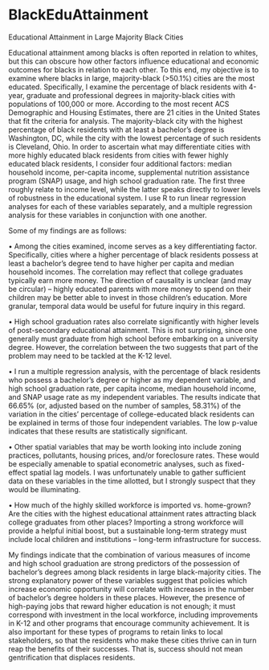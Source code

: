 # BlackEduAttainment
Educational Attainment in Large Majority Black Cities

Educational attainment among blacks is often reported in relation to whites, but this can obscure how other factors influence educational and economic outcomes for blacks in relation to each other. To this end, my objective is to examine where blacks in large, majority-black (>50.1%) cities are the most educated. Specifically, I examine the percentage of black residents with 4-year, graduate and professional degrees in majority-black cities with populations of 100,000  or more. According to the most recent ACS Demographic and Housing Estimates, there are 21 cities in the United States that fit the criteria for analysis.  The majority-black city with the highest percentage of black residents with at least a bachelor’s degree is Washington, DC, while the city with the lowest percentage of such residents is Cleveland, Ohio. In order to ascertain what may differentiate cities with more highly educated black residents from cities with fewer highly educated black residents, I consider four additional factors: median household income, per-capita income, supplemental nutrition assistance program (SNAP) usage, and high school graduation rate. The first three roughly relate to income level, while the latter speaks directly to lower levels of robustness in the educational system. I use R to run linear regression analyses for each of these variables separately, and a multiple regression analysis for these variables in conjunction with one another.

Some of my findings are as follows:

•	Among the cities examined, income serves as a key differentiating factor. Specifically, cities where a higher percentage of black residents possess at least a bachelor’s degree tend to have higher per capita and median household incomes. The correlation may reflect that college graduates typically earn more money. The direction of causality is unclear (and may be circular) – highly educated parents with more money to spend on their children may be better able to invest in those children’s education. More granular, temporal data would be useful for future inquiry in this regard.

•	High school graduation rates also correlate significantly with higher levels of post-secondary educational attainment. This is not surprising, since one generally must graduate from high school before embarking on a university degree. However, the correlation between the two suggests that part of the problem may need to be tackled at the K-12 level.

•	I run a multiple regression analysis, with the percentage of black residents who possess a bachelor’s degree or higher as my dependent variable, and high school graduation rate, per capita income, median household income, and SNAP usage rate as my independent variables. The results indicate that 66.65% (or, adjusted based on the number of samples, 58.31%) of the variation in the cities’ percentage of college-educated black residents can be explained in terms of those four independent variables.  The low p-value indicates that these results are statistically significant.

•	Other spatial variables that may be worth looking into include zoning practices, pollutants, housing prices, and/or foreclosure rates. These would be especially amenable to spatial econometric analyses, such as fixed-effect spatial lag models. I was unfortunately unable to gather sufficient data on these variables in the time allotted, but I strongly suspect that they would be illuminating.

•	How much of the highly skilled workforce is imported vs. home-grown? Are the cities with the highest educational attainment rates attracting black college graduates from other places? Importing a strong workforce will provide a helpful initial boost, but a sustainable long-term strategy must include local children and institutions – long-term infrastructure for success.

My findings indicate that the combination of various measures of income and high school graduation are strong predictors of the possession of bachelor’s degrees among black residents in large black-majority cities. The strong explanatory power of these variables suggest that policies which increase economic opportunity will correlate with increases in the number of bachelor’s degree holders in these places. However, the presence of high-paying jobs that reward higher education is not enough; it must correspond with investment in the local workforce, including improvements in K-12 and other programs that encourage community achievement. It is also important for these types of programs to retain links to local stakeholders, so that the residents who make these cities thrive can in turn reap the benefits of their successes.  That is, success should not mean gentrification that displaces residents.
